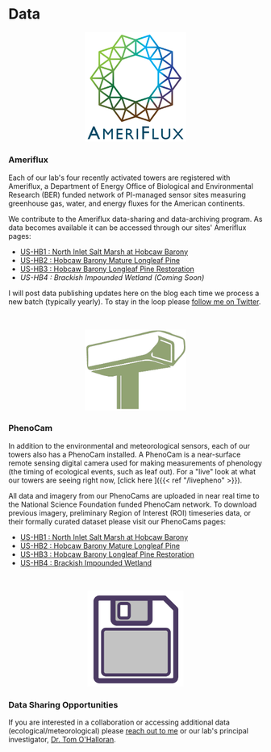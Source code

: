 # Data








<p align="center">
<img src="Ameriflux.png", width =200>
</p>

### Ameriflux

Each of our lab's four recently activated towers are registered with Ameriflux, a Department of
Energy Office of Biological and Environmental Research (BER) funded network of PI-managed
sensor sites measuring greenhouse gas, water, and energy fluxes for the American continents.

We contribute to the Ameriflux data-sharing and data-archiving program. As data becomes available
it can be accessed through our sites' Ameriflux pages:

* [US-HB1 : North Inlet Salt Marsh at Hobcaw Barony](https://ameriflux.lbl.gov/sites/siteinfo/US-HB1)
* [US-HB2 : Hobcaw Barony Mature Longleaf Pine](https://ameriflux.lbl.gov/sites/siteinfo/US-HB2)
* [US-HB3 : Hobcaw Barony Longleaf Pine Restoration](https://ameriflux.lbl.gov/sites/siteinfo/US-HB3)
* *US-HB4 : Brackish Impounded Wetland (Coming Soon)*

I will post data publishing updates here on the blog each time we process a new batch (typically yearly). To stay in the loop please [follow me on Twitter](https://twitter.com/JDForsythe12).

<p align="center" style="margin-top:1.25cm;">
<img src="PhenoCam.png", width =200>
</p>


### PhenoCam

In addition to the environmental and meteorological sensors, each of our towers also has a PhenoCam installed. A PhenoCam is a near-surface remote sensing digital camera used for making measurements of phenology (the timing of ecological events, such as leaf out). For a "live" look
at what our towers are seeing right now, [click here <i class='fas fa-camera'></i>]({{< ref "/livepheno" >}}).

All data and imagery from our PhenoCams are uploaded in near real time to the National Science Foundation funded PhenoCam network. To download previous imagery, preliminary Region of Interest (ROI) timeseries data, or their formally curated dataset please visit our PhenoCams pages:

* [US-HB1 : North Inlet Salt Marsh at Hobcaw Barony](https://phenocam.sr.unh.edu/webcam/sites/northinletsaltmarsh/)
* [US-HB2 : Hobcaw Barony Mature Longleaf Pine](https://phenocam.sr.unh.edu/webcam/sites/hobcawmaturelongleaf/)
* [US-HB3 : Hobcaw Barony Longleaf Pine Restoration](https://phenocam.sr.unh.edu/webcam/sites/hobcawclearcutlongleaf/)
* [US-HB4 : Brackish Impounded Wetland](https://phenocam.sr.unh.edu/webcam/sites/brackishimpoundment/)

<p align="center" style="margin-top:1.25cm;">
<img src="disk.png", width =190>
</p>

### Data Sharing Opportunities

If you are interested in a collaboration or accessing additional data (ecological/meteorological)
please  <a href = "mailto: jdforsy@g.clemson.edu">reach out to me</a> or our lab's principal investigator, [Dr. Tom O'Halloran](https://sites.google.com/g.clemson.edu/ohalloran/).

<p align="center" style="margin-top:1.25cm;"><i class='fas fa-tree'></i><i class='fas fa-tree'></i><i class='fas fa-tree'></i></p>

